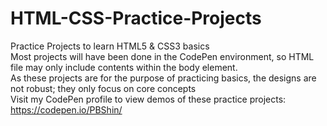 # HTML-CSS-Practice-Projects
Practice Projects to learn HTML5 &amp; CSS3 basics<br />
Most projects will have been done in the CodePen environment, so HTML file may only include contents within the body element.<br />
As these projects are for the purpose of practicing basics, the designs are not robust; they only focus on core concepts<br />
Visit my CodePen profile to view demos of these practice projects: https://codepen.io/PBShin/
